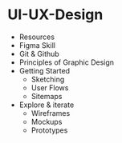 # UI-UX-Design
- Resources
- Figma Skill
- Git & Github
- Principles of Graphic Design
- Getting Started
    - Sketching
    - User Flows
    - Sitemaps
- Explore & iterate
    - Wireframes
    - Mockups
    - Prototypes
